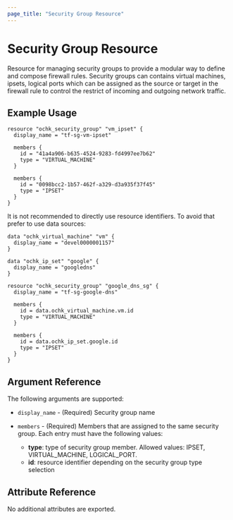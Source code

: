 ```yaml
---
page_title: "Security Group Resource"
---
```


# Security Group Resource

Resource for managing security groups to provide a modular way to define and compose firewall rules. Security groups can contains virtual machines, ipsets, logical ports which can be assigned as the source or target in the firewall rule to control the restrict of incoming and outgoing network traffic.

## Example Usage

```hcl
resource "ochk_security_group" "vm_ipset" {
  display_name = "tf-sg-vm-ipset"

  members {
    id = "41a4a906-b635-4524-9283-fd4997ee7b62"
    type = "VIRTUAL_MACHINE"
  }

  members {
    id = "0098bcc2-1b57-462f-a329-d3a935f37f45"
    type = "IPSET"
  }
}
```

It is not recommended to directly use resource identifiers. To avoid that prefer to use data sources:
```hcl
data "ochk_virtual_machine" "vm" {
  display_name = "devel0000001157"
}

data "ochk_ip_set" "google" {
  display_name = "googledns"
}

resource "ochk_security_group" "google_dns_sg" {
  display_name = "tf-sg-google-dns"

  members {
    id = data.ochk_virtual_machine.vm.id
    type = "VIRTUAL_MACHINE"
  }

  members {
    id = data.ochk_ip_set.google.id
    type = "IPSET"
  }
}
```

## Argument Reference

The following arguments are supported:

* `display_name` - (Required) Security group name
* `members` - (Required) Members that are assigned to the same security group. 
  Each entry must have the following values:
  
  * **type**: type of security group member. Allowed values: IPSET, VIRTUAL_MACHINE, LOGICAL_PORT.
  * **id**: resource identifier depending on the security group type selection
  
## Attribute Reference

No additional attributes are exported. 
